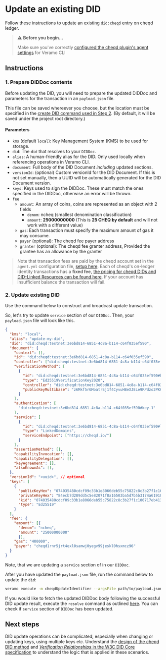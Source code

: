 # Update an existing DID

Follow these instructions to update an existing `did:cheqd` entry on cheqd ledger.

> ⚠️ **Before you begin...**
>
> Make sure you've correctly [configured the cheqd plugin's agent settings](../setup/) for Veramo CLI

## Instructions

### 1. Prepare DIDDoc contents

Before updating the DID, you will need to prepare the updated DIDDoc and parameters for the transaction in an `payload.json` file.

This file can be saved whereever you choose, but the location must be specified in the [create DID command used in Step 2](create-did.md). (By default, it will be saved under the project root directory.)

#### Parameters

* `kms` (default `local`): Key Management System (KMS) to be used for storage.
* `did`: The `did` that resolves to your `DIDDoc`.
* `alias`: A human-friendly alias for the DID. Only used locally when referencing operations in Veramo CLI.
* `document`: Full body of the DID Document _including_ updated sections.
* `versionId`: (optional) Custom versionId for the DID Document. If this is not set manually, then a UUID will be automatically generated for the DID Document version.
* `keys`: Keys used to sign the DIDDoc. These must match the ones specified in the DIDDoc, otherwise an error will be thrown.
* `fee`
  * `amount`: An array of coins, coins are represented as an object with 2 fields
    * `denom`: ncheq (smallest denomination classification)
    * `amount`: **25000000000** (This is **25 CHEQ by default** and will not work with a different value)
  * `gas`: Each transaction must specify the maximum amount of gas it may consume.
  * `payer` (optional): The cheqd fee payer address
  * `granter` (optional): The cheqd fee granter address, Provided the grantee has an allowance by the granter

> Note that transaction fees are paid by the cheqd account set in the `agent.yml` configuration file, [setup here](../setup/). Each of cheqd's on-ledger identity transactions has a **fixed fee,** [the pricing for cheqd DIDs and DID-Linked Resources can be found here](https://docs.cheqd.io/node/architecture/adr-list/adr-005-genesis-parameters#cheqd-module-did-module). If your account has insufficient balance the transaction will fail.

### 2. Update existing DID

Use the command below to construct and broadcast update transaction.

So, let's try to update `service` section of our `DIDDoc`. Then, your `payload.json` file will look like this.

```json
{
  "kms": "local",
  "alias": "update-my-did",
  "did": "did:cheqd:testnet:3e6bd814-6851-4c8a-b114-c64f035ef590",
  "document": {
    "context": [],
    "id": "did:cheqd:testnet:3e6bd814-6851-4c8a-b114-c64f035ef590",
    "controller": ["did:cheqd:testnet:3e6bd814-6851-4c8a-b114-c64f035ef590"],
    "verificationMethod": [
      {
        "id": "did:cheqd:testnet:3e6bd814-6851-4c8a-b114-c64f035ef590#key-1",
        "type": "Ed25519VerificationKey2020",
        "controller": "did:cheqd:testnet:3e6bd814-6851-4c8a-b114-c64f035ef590",
        "publicKeyMultibase": "z6Mkf5rGMoatrSj1f4CyvuHBeXJELe9RPdzo2PKGNCKVtZxP"
      }
    ],
    "authentication": [
      "did:cheqd:testnet:3e6bd814-6851-4c8a-b114-c64f035ef590#key-1"
    ],
    "service": [
      {
        "id": "did:cheqd:testnet:3e6bd814-6851-4c8a-b114-c64f035ef590#linked-domain",
        "type": "LinkedDomains",
        "serviceEndpoint": ["https://cheqd.io/"]
      }
    ],
    "assertionMethod": [],
    "capabilityInvocation": [],
    "capabilityDelegation": [],
    "keyAgreement": [],
    "alsoKnownAs": [],
  },
  "versionId": "<uuid>", // optional
  "keys": [
    {
      "publicKeyHex": "074035480cdcf09c33b1e8066deb55c75822c8c3b27f1c100717eb413bc08e06",
      "privateKeyHex": "84ecb7d289dd5c5e82071f8a16503ba5d7b5b3174a619186f430918a6ab00e3b074035480cdcf09c33b1e8066deb55c75822c8c3b27f1c100717eb413bc08e06",
      "kid": "074035480cdcf09c33b1e8066deb55c75822c8c3b27f1c100717eb413bc08e06",
      "type": "Ed25519"
    }
  ],
  "fee": {
    "amount": [{
      "denom": "ncheq",
      "amount": "25000000000"
      }],
    "gas": "400000",
    "payer": "cheqd1rnr5jrt4exl0samwj0yegv99jeskl0hsxmcz96"
  }
}
```

Note, that we are updating a `service` section of in our `DIDDoc`.

After you have updated the `payload.json` file, run the command below to update the `did`:

```bash
veramo execute -m cheqdUpdateIdentifier --argsFile path/to/payload.json
```

If you would like to fetch the updated DIDDoc body following the successful DID update result, execute the `resolve` command as outlined [here](query-did.md). You can check if `service` section of `DIDDoc` has been updated.

## Next steps

DID update operations can be complicated, especially when changing or updating keys, using multiple keys etc. Understand the [design of the cheqd DID method](../../../architecture/adr-list/adr-001-cheqd-did-method.md) and [_Verification Relationships_ in the W3C DID Core specification](https://w3c.github.io/did-core/#verification-relationships) to understand the logic that is applied in these scenarios.
